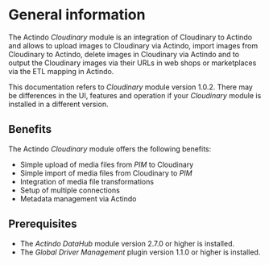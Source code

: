 # General information

The Actindo *Cloudinary* module is an integration of Cloudinary to Actindo and allows to upload images to Cloudinary via Actindo, import images from Cloudinary to Actindo, delete images in Cloudinary via Actindo and to output the Cloudinary images via their URLs in web shops or marketplaces via the ETL mapping in Actindo.

This documentation refers to *Cloudinary* module version 1.0.2. There may be differences in the UI, features and operation if your *Cloudinary* module is installed in a different version.

## Benefits

The Actindo *Cloudinary* module offers the following benefits:

- Simple upload of media files from *PIM* to Cloudinary
- Simple import of media files from Cloudinary to *PIM*
- Integration of media file transformations
- Setup of multiple connections
- Metadata management via Actindo


## Prerequisites

- The *Actindo DataHub* module version 2.7.0 or higher is installed.
- The *Global Driver Management* plugin version 1.1.0 or higher is installed.
